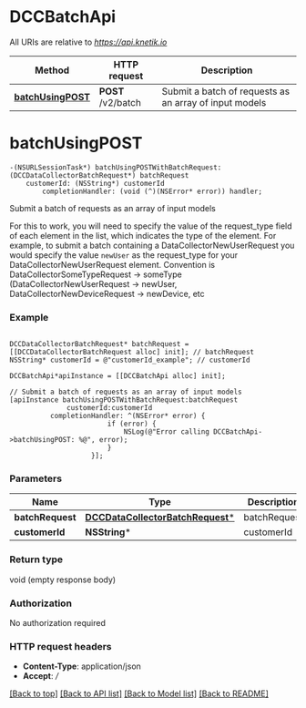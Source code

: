 # DCCBatchApi

All URIs are relative to *https://api.knetik.io*

Method | HTTP request | Description
------------- | ------------- | -------------
[**batchUsingPOST**](DCCBatchApi.md#batchusingpost) | **POST** /v2/batch | Submit a batch of requests as an array of input models


# **batchUsingPOST**
```objc
-(NSURLSessionTask*) batchUsingPOSTWithBatchRequest: (DCCDataCollectorBatchRequest*) batchRequest
    customerId: (NSString*) customerId
        completionHandler: (void (^)(NSError* error)) handler;
```

Submit a batch of requests as an array of input models

For this to work, you will need to specify the value of the request_type field of each element in the list, which indicates the type of the element. For example, to submit a batch containing a DataCollectorNewUserRequest you would specify the value `newUser` as the request_type for your DataCollectorNewUserRequest element. Convention is DataCollectorSomeTypeRequest -> someType (DataCollectorNewUserRequest -> newUser, DataCollectorNewDeviceRequest -> newDevice, etc

### Example 
```objc

DCCDataCollectorBatchRequest* batchRequest = [[DCCDataCollectorBatchRequest alloc] init]; // batchRequest
NSString* customerId = @"customerId_example"; // customerId

DCCBatchApi*apiInstance = [[DCCBatchApi alloc] init];

// Submit a batch of requests as an array of input models
[apiInstance batchUsingPOSTWithBatchRequest:batchRequest
              customerId:customerId
          completionHandler: ^(NSError* error) {
                        if (error) {
                            NSLog(@"Error calling DCCBatchApi->batchUsingPOST: %@", error);
                        }
                    }];
```

### Parameters

Name | Type | Description  | Notes
------------- | ------------- | ------------- | -------------
 **batchRequest** | [**DCCDataCollectorBatchRequest***](DCCDataCollectorBatchRequest*.md)| batchRequest | 
 **customerId** | **NSString***| customerId | 

### Return type

void (empty response body)

### Authorization

No authorization required

### HTTP request headers

 - **Content-Type**: application/json
 - **Accept**: */*

[[Back to top]](#) [[Back to API list]](../README.md#documentation-for-api-endpoints) [[Back to Model list]](../README.md#documentation-for-models) [[Back to README]](../README.md)

